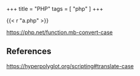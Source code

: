 +++
title = "PHP"
tags = [ "php" ]
+++

{{< r "a.php" >}}

<https://php.net/function.mb-convert-case>

## References

<https://hyperpolyglot.org/scripting#translate-case>
